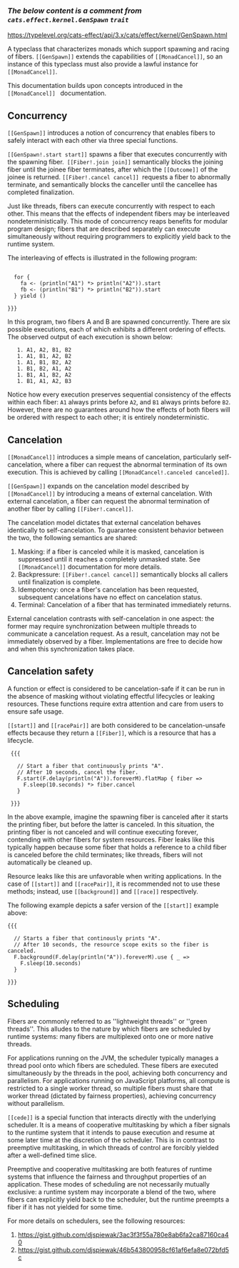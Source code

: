 ### _The below content is a comment from `cats.effect.kernel.GenSpawn` `trait`_

https://typelevel.org/cats-effect/api/3.x/cats/effect/kernel/GenSpawn.html

A typeclass that characterizes monads which support spawning and racing of
fibers. `[[GenSpawn]]` extends the capabilities of `[[MonadCancel]]`, so an
instance of this typeclass must also provide a lawful instance for
`[[MonadCancel]]`.

This documentation builds upon concepts introduced in the `[[MonadCancel]] `
documentation.

## Concurrency

`[[GenSpawn]]` introduces a notion of concurrency that enables fibers to
safely interact with each other via three special functions.

`[[GenSpawn!.start start]]` spawns a fiber that executes concurrently with the
spawning fiber.` [[Fiber!.join join]]` semantically blocks the joining fiber
until the joinee fiber terminates, after which the `[[Outcome]]` of the joinee is
returned. `[[Fiber!.cancel cancel]] `requests a fiber to abnormally terminate,
and semantically blocks the canceller until the cancellee has completed
finalization.

Just like threads, fibers can execute concurrently with respect to
each other. This means that the effects of independent fibers may be
interleaved nondeterministically. This mode of concurrency reaps benefits
for modular program design; fibers that are described separately can execute
simultaneously without requiring programmers to explicitly yield back to the
runtime system.

The interleaving of effects is illustrated in the following program:

 ```{{{

   for {
     fa <- (println("A1") *> println("A2")).start
     fb <- (println("B1") *> println("B2")).start
   } yield ()

 }}}
 ```

In this program, two fibers A and B are spawned concurrently. There are six
possible executions, each of which exhibits a different ordering of effects.
The observed output of each execution is shown below:

```
   1. A1, A2, B1, B2
   1. A1, B1, A2, B2
   1. A1, B1, B2, A2
   1. B1, B2, A1, A2
   1. B1, A1, B2, A2
   1. B1, A1, A2, B3
```

Notice how every execution preserves sequential consistency of the effects
within each fiber: `A1` always prints before `A2`, and `B1` always prints
before `B2`. However, there are no guarantees around how the effects of
both fibers will be ordered with respect to each other; it is entirely
nondeterministic.

## Cancelation

`[[MonadCancel]]` introduces a simple means of cancelation, particularly
self-cancelation, where a fiber can request the abnormal termination of its
own execution. This is achieved by calling
`[[MonadCancel!.canceled canceled]]`.

`[[GenSpawn]]` expands on the cancelation model described by `[[MonadCancel]]`
by introducing a means of external cancelation. With external cancelation,
a fiber can request the abnormal termination of another fiber by calling
`[[Fiber!.cancel]]`.

The cancelation model dictates that external cancelation behaves
identically to self-cancelation. To guarantee consistent behavior between
the two, the following semantics are shared:

1. Masking: if a fiber is canceled while it is masked, cancelation is
   suppressed until it reaches a completely unmasked state. See
   `[[MonadCancel]]` documentation for more details.
1. Backpressure: `[[Fiber!.cancel cancel]]` semantically blocks all callers
   until finalization is complete.
1. Idempotency: once a fiber's cancelation has been requested, subsequent
   cancelations have no effect on cancelation status.
1. Terminal: Cancelation of a fiber that has terminated immediately
   returns.

External cancelation contrasts with self-cancelation in one aspect: the
former may require synchronization between multiple threads to communicate
a cancelation request. As a result, cancelation may not be immediately
observed by a fiber. Implementations are free to decide how and when this
synchronization takes place.

## Cancelation safety

A function or effect is considered to be cancelation-safe if it can be run
in the absence of masking without violating effectful lifecycles or leaking
resources. These functions require extra attention and care from users to
ensure safe usage.

`[[start]]` and `[[racePair]]` are both considered to be cancelation-unsafe
effects because they return a `[[Fiber]]`, which is a resource that has a
lifecycle.

```
 {{{

   // Start a fiber that continuously prints "A".
   // After 10 seconds, cancel the fiber.
   F.start(F.delay(println("A")).foreverM).flatMap { fiber =>
     F.sleep(10.seconds) *> fiber.cancel
   }

 }}}
```

In the above example, imagine the spawning fiber is canceled after it
starts the printing fiber, but before the latter is canceled. In this
situation, the printing fiber is not canceled and will continue executing
forever, contending with other fibers for system resources. Fiber leaks like
this typically happen because some fiber that holds a reference to a child
fiber is canceled before the child terminates; like threads, fibers will
not automatically be cleaned up.

Resource leaks like this are unfavorable when writing applications. In
the case of `[[start]]` and `[[racePair]]`, it is recommended not to use
these methods; instead, use `[[background]]` and `[[race]]` respectively.

The following example depicts a safer version of the `[[start]]` example
above:

 ```
 {{{

   // Starts a fiber that continously prints "A".
   // After 10 seconds, the resource scope exits so the fiber is canceled.
   F.background(F.delay(println("A")).foreverM).use { _ =>
     F.sleep(10.seconds)
   }

 }}}
 ```

## Scheduling

Fibers are commonly referred to as ''lightweight threads'' or
''green threads''. This alludes to the nature by which fibers are scheduled
by runtime systems: many fibers are multiplexed onto one or more native
threads.

For applications running on the JVM, the scheduler typically manages a thread
pool onto which fibers are scheduled. These fibers are executed
simultaneously by the threads in the pool, achieving both concurrency and
parallelism. For applications running on JavaScript platforms, all compute
is restricted to a single worker thread, so multiple fibers must share that
worker thread (dictated by fairness properties), achieving concurrency
without parallelism.

`[[cede]]` is a special function that interacts directly with the underlying
scheduler. It is a means of cooperative multitasking by which a fiber
signals to the runtime system that it intends to pause execution and
resume at some later time at the discretion of the scheduler. This is in
contrast to preemptive multitasking, in which threads of control are forcibly
yielded after a well-defined time slice.

Preemptive and cooperative multitasking are both features of runtime systems
that influence the fairness and throughput properties of an application.
These modes of scheduling are not necessarily mutually exclusive: a runtime
system may incorporate a blend of the two, where fibers can explicitly yield
back to the scheduler, but the runtime preempts a fiber if it has not
yielded for some time.

For more details on schedulers, see the following resources:

1. https://gist.github.com/djspiewak/3ac3f3f55a780e8ab6fa2ca87160ca40
1. https://gist.github.com/djspiewak/46b543800958cf61af6efa8e072bfd5c
      